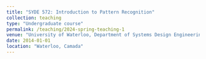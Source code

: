 ```yaml
---
title: "SYDE 572: Introduction to Pattern Recognition"
collection: teaching
type: "Undergraduate course"
permalink: /teaching/2024-spring-teaching-1
venue: "University of Waterloo, Department of Systems Design Engineering"
date: 2014-01-01
location: "Waterloo, Camada"
---
```

